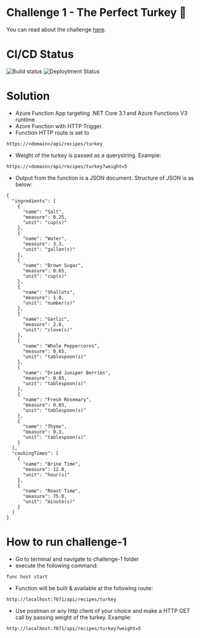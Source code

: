 # Challenge 1 - The Perfect Turkey 🦃 

You can read about the challenge [here](https://github.com/microsoft/Seasons-of-Serverless/blob/main/Nov-23-2020.md).


# CI/CD Status

![Build status](https://dev.azure.com/kashyapas/Seasons-of-Serverless/_apis/build/status/Challenge-1-CI) 
![Deploytment Status](https://vsrm.dev.azure.com/kashyapas/_apis/public/Release/badge/521427f8-9e18-4676-9d3c-2f335d4dffa5/1/1)

# Solution

- Azure Function App targeting .NET Core 3.1 and Azure Functions V3 runtime
- Azure Function with HTTP Trigger.
- Function HTTP route is set to
```
https://<domain>/api/recipes/turkey
```
- Weight of the turkey is passed as a querystring. Example:
```
https://<domain>/api/recipes/turkey?weight=5
``` 
- Output from the function is a JSON document. Structure of JSON is as below:
```
{
  "ingredients": [
    {
      "name": "Salt",
      "measure": 0.25,
      "unit": "cup(s)"
    },
    {
      "name": "Water",
      "measure": 3.3,
      "unit": "gallon(s)"
    },
    {
      "name": "Brown Sugar",
      "measure": 0.65,
      "unit": "cup(s)"
    },
    {
      "name": "Shallots",
      "measure": 1.0,
      "unit": "number(s)"
    },
    {
      "name": "Garlic",
      "measure": 2.0,
      "unit": "clove(s)"
    },
    {
      "name": "Whole Peppercorns",
      "measure": 0.65,
      "unit": "tablespoon(s)"
    },
    {
      "name": "Dried Juniper Berries",
      "measure": 0.65,
      "unit": "tablespoon(s)"
    },
    {
      "name": "Fresh Rosemary",
      "measure": 0.65,
      "unit": "tablespoon(s)"
    },
    {
      "name": "Thyme",
      "measure": 0.3,
      "unit": "tablespoon(s)"
    }
  ],
  "cookingTimes": [
    {
      "name": "Brine Time",
      "measure": 12.0,
      "unit": "hour(s)"
    },
    {
      "name": "Roast Time",
      "measure": 75.0,
      "unit": "minute(s)"
    }
  ]
}
```

# How to run challenge-1

- Go to terminal and navigate to challenge-1 folder
- execute the following command:
```
func host start
```
- Function will be built & available at the following route:
```
http://localhost:7071/api/recipes/turkey
``` 
- Use postman or any http client of your choice and make a HTTP GET call by passing weight of the turkey. Example:
```
http://localhost:7071/api/recipes/turkey?weight=5
```